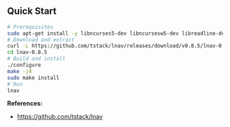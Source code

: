 ## Quick Start 

```sh
# Prerequisites
sudo apt-get install -y libncurses5-dev libncursesw5-dev libreadline-dev libsqlite3-dev
# Download and extract
curl -L https://github.com/tstack/lnav/releases/download/v0.8.5/lnav-0.8.5.tar.gz | tar xz
cd lnav-0.8.5
# Build and install
./configure
make -j4
sudo make install
# Run
lnav
```

**References:**

* https://github.com/tstack/lnav
